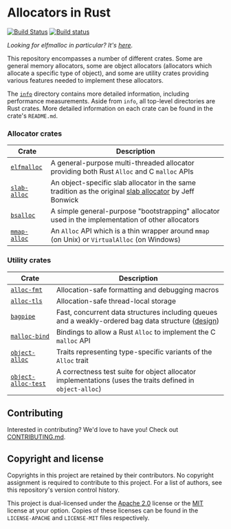 <!-- Copyright 2017 the authors. See the 'Copyright and license' section of the
README.md file at the top-level directory of this repository.

Licensed under the Apache License, Version 2.0 (the LICENSE-APACHE file) or
the MIT license (the LICENSE-MIT file) at your option. This file may not be
copied, modified, or distributed except according to those terms. -->

# Allocators in Rust

[![Build Status](https://travis-ci.org/ezrosent/allocators-rs.svg?branch=master)](https://travis-ci.org/ezrosent/allocators-rs)
[![Build status](https://ci.appveyor.com/api/projects/status/github/ezrosent/allocators-rs?svg=true)](https://ci.appveyor.com/project/ezrosent/allocators-rs)

_Looking for elfmalloc in particular? It's [here](https://github.com/ezrosent/allocators-rs/blob/master/elfmalloc)._

This repository encompasses a number of different crates. Some are general
memory allocators, some are object allocators (allocators which allocate a
specific type of object), and some are utility crates providing various
features needed to implement these allocators.

The [`info`](https://github.com/ezrosent/allocators-rs/blob/master/info) directory contains more detailed information, including performance
measurements. Aside from `info`, all top-level directories are Rust crates.
More detailed information on each crate can be found in the crate's `README.md`.

### Allocator crates

| Crate | Description |
|-------|-------------|
| [`elfmalloc`](https://github.com/ezrosent/allocators-rs/blob/master/elfmalloc) | A general-purpose multi-threaded allocator providing both Rust `Alloc` and C `malloc` APIs |
| [`slab-alloc`](https://github.com/ezrosent/allocators-rs/blob/master/slab-alloc) | An object-specific slab allocator in the same tradition as the original [slab allocator](https://www.usenix.org/legacy/publications/library/proceedings/bos94/full_papers/bonwick.a) by Jeff Bonwick |
| [`bsalloc`](https://github.com/ezrosent/allocators-rs/blob/master/bsalloc) | A simple general-purpose "bootstrapping" allocator used in the implementation of other allocators |
| [`mmap-alloc`](https://github.com/ezrosent/allocators-rs/blob/master/mmap-alloc) | An `Alloc` API which is a thin wrapper around `mmap` (on Unix) or `VirtualAlloc` (on Windows) |

### Utility crates

| Crate | Description |
|-------|-------------|
| [`alloc-fmt`](https://github.com/ezrosent/allocators-rs/blob/master/alloc-fmt) | Allocation-safe formatting and debugging macros |
| [`alloc-tls`](https://github.com/ezrosent/allocators-rs/blob/master/alloc-tls) | Allocation-safe thread-local storage |
| [`bagpipe`](https://github.com/ezrosent/allocators-rs/blob/master/bagpipe) | Fast, concurrent data structures including queues and a weakly-ordered bag data structure ([design](https://github.com/ezrosent/allocators-rs/blob/master/info/bagpipes.md)) |
| [`malloc-bind`](https://github.com/ezrosent/allocators-rs/blob/master/malloc-bind) | Bindings to allow a Rust `Alloc` to implement the C `malloc` API |
| [`object-alloc`](https://github.com/ezrosent/allocators-rs/blob/master/object-alloc) | Traits representing type-specific variants of the `Alloc` trait |
| [`object-alloc-test`](https://github.com/ezrosent/allocators-rs/blob/master/object-alloc-test) | A correctness test suite for object allocator implementations (uses the traits defined in `object-alloc`) |

## Contributing

Interested in contributing? We'd love to have you! Check out [CONTRIBUTING.md](https://github.com/ezrosent/allocators-rs/blob/master/CONTRIBUTING.md).

## Copyright and license

Copyrights in this project are retained by their contributors. No copyright
assignment is required to contribute to this project. For a list of authors, see
this repository's version control history.

This project is dual-licensed under the  [Apache
2.0](http://www.apache.org/licenses/LICENSE-2.0) license or the
[MIT](http://opensource.org/licenses/MIT) license at your option. Copies of
these licenses can be found in the `LICENSE-APACHE` and `LICENSE-MIT` files
respectively.
